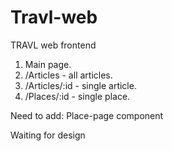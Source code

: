 # Travl-web
TRAVL web frontend

1. Main page.
2. /Articles - all articles.
3. /Articles/:id - single article.
4. /Places/:id - single place.

Need to add:
  Place-page component

Waiting for design
